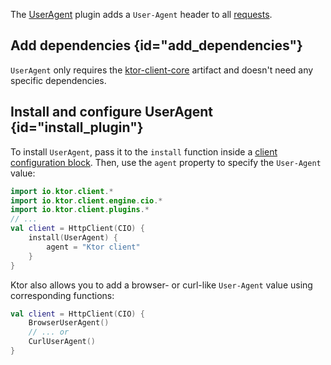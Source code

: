 [//]: # (title: User agent)

The [UserAgent](https://api.ktor.io/ktor-client/ktor-client-core/io.ktor.client.plugins/-user-agent/index.html) plugin adds a `User-Agent` header to all [requests](request.md).

## Add dependencies {id="add_dependencies"}

`UserAgent` only requires the [ktor-client-core](client-dependencies.md) artifact and doesn't need any specific dependencies.



## Install and configure UserAgent {id="install_plugin"}

To install `UserAgent`, pass it to the `install` function inside a [client configuration block](create-client.md#configure-client). Then, use the `agent` property to specify the `User-Agent` value:

```kotlin
import io.ktor.client.*
import io.ktor.client.engine.cio.*
import io.ktor.client.plugins.*
// ...
val client = HttpClient(CIO) {
    install(UserAgent) {
        agent = "Ktor client"
    }
}
```

Ktor also allows you to add a browser- or curl-like `User-Agent` value using corresponding functions:

```kotlin
val client = HttpClient(CIO) {
    BrowserUserAgent()
    // ... or
    CurlUserAgent()
}

```
